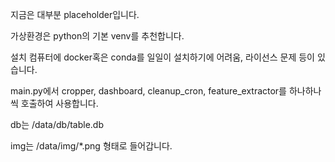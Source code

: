 
지금은 대부분 placeholder입니다. 

가상환경은 python의 기본 venv를 추천합니다.

설치 컴퓨터에 docker혹은 conda를 일일이 설치하기에 어려움, 라이선스 문제 등이 있습니다.

main.py에서 cropper, dashboard, cleanup_cron, feature_extractor를 하나하나씩 호출하여 사용합니다.

db는 /data/db/table.db

img는 /data/img/*.png
형태로 들어갑니다.




